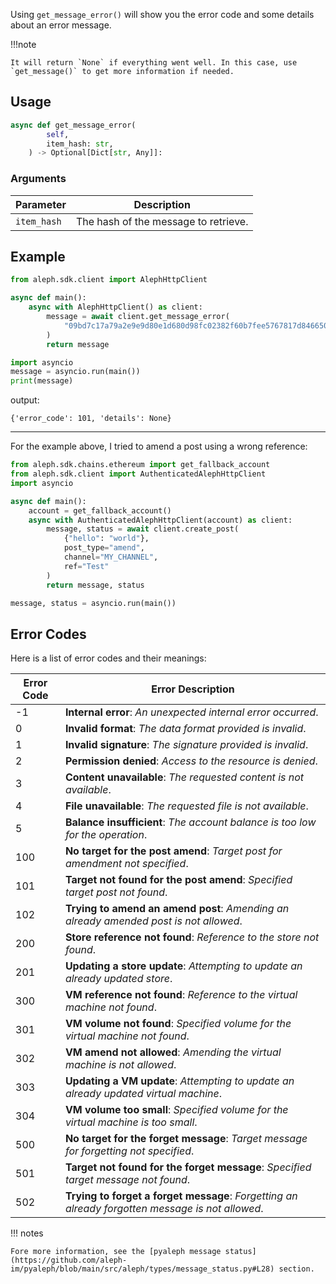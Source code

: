 Using `get_message_error()` will show you the error code and some details about an error message.

!!!note

    It will return `None` if everything went well. In this case, use `get_message()` to get more information if needed.

## Usage

```py
async def get_message_error(
        self,
        item_hash: str,
    ) -> Optional[Dict[str, Any]]:
```

### Arguments

| Parameter   | Description                           |
|-------------|---------------------------------------|
| `item_hash` | The hash of the message to retrieve.  |

## Example

```python
from aleph.sdk.client import AlephHttpClient

async def main():
    async with AlephHttpClient() as client:
        message = await client.get_message_error(
            "09bd7c17a79a2e9e9d80e1d680d98fc02382f60b7fee5767817d846650ac5e4b"
        )
        return message

import asyncio
message = asyncio.run(main())
print(message)
```

output:

```
{'error_code': 101, 'details': None}
```

---

For the example above, I tried to amend a post using a wrong reference:
```python
from aleph.sdk.chains.ethereum import get_fallback_account
from aleph.sdk.client import AuthenticatedAlephHttpClient
import asyncio

async def main():
    account = get_fallback_account()
    async with AuthenticatedAlephHttpClient(account) as client:
        message, status = await client.create_post(
            {"hello": "world"},
            post_type="amend",
            channel="MY_CHANNEL",
            ref="Test"
        )
        return message, status

message, status = asyncio.run(main())
```

## Error Codes

Here is a list of error codes and their meanings:

| Error Code | Error Description                                                                                |
|------------|--------------------------------------------------------------------------------------------------|
| -1         | **Internal error**: *An unexpected internal error occurred*.                                     |
| 0          | **Invalid format**: *The data format provided is invalid*.                                       |
| 1          | **Invalid signature**: *The signature provided is invalid*.                                      |
| 2          | **Permission denied**: *Access to the resource is denied*.                                       |
| 3          | **Content unavailable**: *The requested content is not available*.                               |
| 4          | **File unavailable**: *The requested file is not available*.                                     |
| 5          | **Balance insufficient**: *The account balance is too low for the operation*.                    |
| 100        | **No target for the post amend**: *Target post for amendment not specified*.                     |
| 101        | **Target not found for the post amend**: *Specified target post not found*.                      |
| 102        | **Trying to amend an amend post**: *Amending an already amended post is not allowed*.            |
| 200        | **Store reference not found**: *Reference to the store not found*.                               |
| 201        | **Updating a store update**: *Attempting to update an already updated store*.                    |
| 300        | **VM reference not found**: *Reference to the virtual machine not found*.                        |
| 301        | **VM volume not found**: *Specified volume for the virtual machine not found*.                   |
| 302        | **VM amend not allowed**: *Amending the virtual machine is not allowed*.                         |
| 303        | **Updating a VM update**: *Attempting to update an already updated virtual machine*.             |
| 304        | **VM volume too small**: *Specified volume for the virtual machine is too small*.                |
| 500        | **No target for the forget message**: *Target message for forgetting not specified*.             |
| 501        | **Target not found for the forget message**: *Specified target message not found*.               |
| 502        | **Trying to forget a forget message**: *Forgetting an already forgotten message is not allowed*. |

!!! notes

    Fore more information, see the [pyaleph message status](https://github.com/aleph-im/pyaleph/blob/main/src/aleph/types/message_status.py#L28) section.
